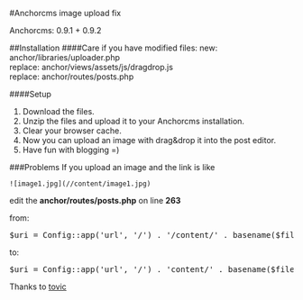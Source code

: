 #Anchorcms image upload fix

Anchorcms: 0.9.1 + 0.9.2   


##Installation
####Care if you have modified files:
new: anchor/libraries/uploader.php  
replace: anchor/views/assets/js/dragdrop.js  
replace: anchor/routes/posts.php

####Setup
1. Download the files.
2. Unzip the files and upload it to your Anchorcms installation.
3. Clear your browser cache.
4. Now you can upload an image with drag&drop it into the post editor.
5. Have fun with blogging =)

###Problems
If you upload an image and the link is like

```![image1.jpg](//content/image1.jpg)```


edit the **anchor/routes/posts.php** on line **263**

from:
<pre>
$uri = Config::app('url', '/') . '/content/' . basename($filepath);
</pre>

to:

<pre>
$uri = Config::app('url', '/') . 'content/' . basename($filepath);       
</pre>





Thanks to [tovic](http://forums.anchorcms.com/profiles/tovic)